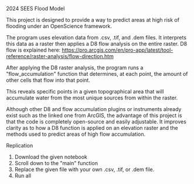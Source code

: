 2024 SEES Flood Model

This project is designed to provide a way to predict areas at high risk of flooding under an OpenScience framework.

The program uses elevation data from .csv, .tif, and .dem files. It interprets this data as a raster then applies a D8 flow analysis on the entire raster.
D8 flow is explained here: https://pro.arcgis.com/en/pro-app/latest/tool-reference/raster-analysis/flow-direction.htm

After applying the D8 raster analysis, the program runs a "flow_accumulation" function that determines, at each point, the amount of other cells that flow into that point.

This reveals specific points in a given topographical area that will accumulate water from the most unique sources from within the raster.

Although other D8 and flow accumulation plugins or instruments already exist such as the linked one from ArcGIS, the advantage of this project is that the code is completely open-source and easily adjustable.  It improves clarity as to how a D8 function is applied on an elevation raster and the methods used to predict areas of high flow accumulation.

Replication

1. Download the given notebook
2. Scroll down to the "main" function
3. Replace the given file with your own .csv, .tif, or .dem file.
4. Run all

